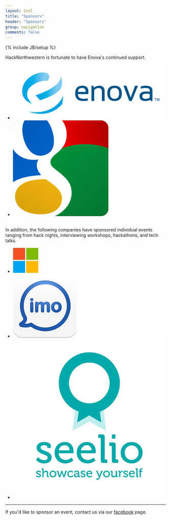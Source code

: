 ```yaml
---
layout: 2col
title: "Sponsors"
header: "Sponsors"
group: navigation
comments: false
---
```

{% include JB/setup %}

HackNorthwestern is fortunate to have Enova's continued support.

<ul class="thumbnails">
  <li class="span3">
    <a href="http://www.enova.com/careers!" class="thumbnail">
      <img src="/assets/images/Enova_logo.PNG">
    </a>
  </li>
  <li class="span3">
    <a href="http://google.com" class="thumbnail">
      <img src="/assets/images/Googlelogo.png" alt="">
    </a>
  </li>
</ul>
<br/>
In addition, the following companies have sponsored individual events ranging from hack nights, interviewing workshops, hackathons, and tech talks.

<ul class="thumbnails">
	<li class="span1">
    <a href="http://microsoft.com" class="thumbnail">
      <img src="/assets/images/msft_logo.jpg" alt="">
    </a>
  </li>
  <li class="span1">
    <a href="http://imo.im" class="thumbnail">
      <img src="/assets/images/imo_logo.png" alt="">
    </a>
  </li>
  <li class="span1">
    <a href="http://seelio.com" class="thumbnail">
      <img src="/assets/images/seelio_logo.jpg" alt="">
    </a>
  </li>
</ul>

---

If you'd like to sponsor an event, contact us via our [facebook](http://www.facebook.com/HackNorthwestern) page.